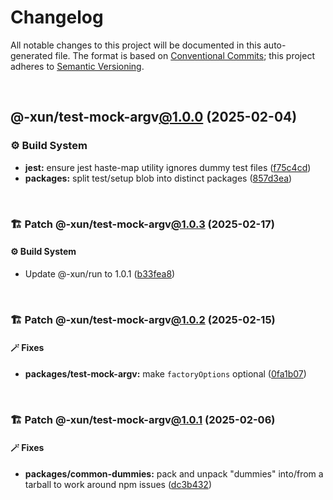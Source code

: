 # Changelog

All notable changes to this project will be documented in this auto-generated
file. The format is based on [Conventional Commits][1];
this project adheres to [Semantic Versioning][2].

<br />

## @-xun/test-mock-argv[@1.0.0][3] (2025-02-04)

### ⚙️ Build System

- **jest:** ensure jest haste-map utility ignores dummy test files ([f75c4cd][4])
- **packages:** split test/setup blob into distinct packages ([857d3ea][5])

<br />

### 🏗️ Patch @-xun/test-mock-argv[@1.0.3][6] (2025-02-17)

#### ⚙️ Build System

- Update @-xun/run to 1.0.1 ([b33fea8][7])

<br />

### 🏗️ Patch @-xun/test-mock-argv[@1.0.2][8] (2025-02-15)

#### 🪄 Fixes

- **packages/test-mock-argv:** make `factoryOptions` optional ([0fa1b07][9])

<br />

### 🏗️ Patch @-xun/test-mock-argv[@1.0.1][10] (2025-02-06)

#### 🪄 Fixes

- **packages/common-dummies:** pack and unpack "dummies" into/from a tarball to work around npm issues ([dc3b432][11])

[1]: https://conventionalcommits.org
[2]: https://semver.org
[3]: https://github.com/Xunnamius/test-utils/compare/857d3eac80084608a88cbc27476cbe23e155ce7d...@-xun/test-mock-argv@1.0.0
[4]: https://github.com/Xunnamius/test-utils/commit/f75c4cd929f5d1720d466436ad2ee5c68cced170
[5]: https://github.com/Xunnamius/test-utils/commit/857d3eac80084608a88cbc27476cbe23e155ce7d
[6]: https://github.com/Xunnamius/test-utils/compare/@-xun/test-mock-argv@1.0.2...@-xun/test-mock-argv@1.0.3
[7]: https://github.com/Xunnamius/test-utils/commit/b33fea8db53369e4e821d273ed05fd0d4c91b749
[8]: https://github.com/Xunnamius/test-utils/compare/@-xun/test-mock-argv@1.0.1...@-xun/test-mock-argv@1.0.2
[9]: https://github.com/Xunnamius/test-utils/commit/0fa1b071f369dbe1d4bcd1896de0bdc00b84cfdd
[10]: https://github.com/Xunnamius/test-utils/compare/@-xun/test-mock-argv@1.0.0...@-xun/test-mock-argv@1.0.1
[11]: https://github.com/Xunnamius/test-utils/commit/dc3b432f6d15898a8396cf56c73f03cafcecb7a9
